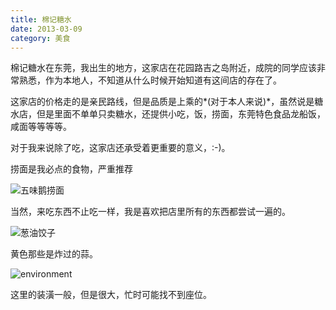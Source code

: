 ```yaml
---
title: 棉记糖水
date: 2013-03-09 
category: 美食 
---
```


棉记糖水在东莞，我出生的地方，这家店在花园路吉之岛附近，成院的同学应该非常熟悉，作为本地人，不知道从什么时候开始知道有这间店的存在了。
<!-- excerpt -->

这家店的价格走的是亲民路线，但是品质是上乘的*(对于本人来说)*，虽然说是糖水店，但是里面不单单只卖糖水，还提供小吃，饭，捞面，东莞特色食品龙船饭，咸面等等等等。

对于我来说除了吃，这家店还承受着更重要的意义，:-)。

捞面是我必点的食物，严重推荐

![五味鹅捞面](http://farm9.staticflickr.com/8387/8540196830_cf0573a661_z.jpg)

当然，来吃东西不止吃一样，我是喜欢把店里所有的东西都尝试一遍的。

![葱油饺子](http://farm9.staticflickr.com/8238/8540197278_48cfe7c594_z.jpg)

黄色那些是炸过的蒜。

![environment](http://farm9.staticflickr.com/8101/8540197686_6f4f61d58e_z.jpg)

这里的装潢一般，但是很大，忙时可能找不到座位。

